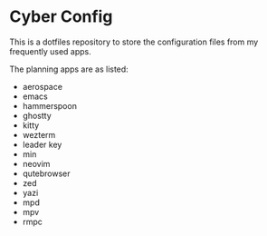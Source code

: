 # Cyber Config
This is a dotfiles repository to store the configuration files from my frequently used apps.

The planning apps are as listed:

- aerospace
- emacs
- hammerspoon
- ghostty
- kitty
- wezterm
- leader key
- min
- neovim
- qutebrowser
- zed
- yazi
- mpd
- mpv
- rmpc